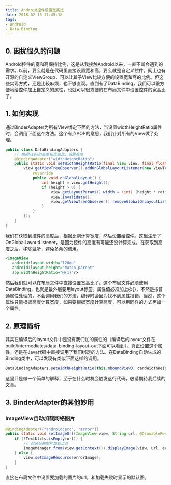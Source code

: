 ```yaml
---
title: Android控件设置宽高比
date: 2018-02-13 17:45:18
tags: 
- Android
- Data Binding
---
```

## 0. 困扰很久的问题

Android控件的宽和高保持比例，这是从我接触Android以来，一直不断会遇到的需求。以前，要么就是在代码里直接设置宽和高，要么就是自定义控件。网上也有开源的自定义ViewGroup，可以让其子View比较方便的设置宽和高的比例。但这些实现方式，还是比较麻烦，也不够直观。直到有了DataBinding，我们可以很方便地给控件加上自定义的属性，也就可以很方便的在布局文件中设置控件的宽高比了。<!-- more -->

## 1. 如何实现 

通过BinderAdapter为所有View绑定下面的方法，当设置widthHeightRatio属性时，会调用下面这个方法。这个有点AOP的意思，我们针对所有的View做了处理。

```java
public class DataBindingAdapters {
    // 根据View的高度和宽高比，设置高度
    @BindingAdapter("widthHeightRatio")
    public static void setWidthHeightRatio(final View view, final float ratio) {
        view.getViewTreeObserver().addOnGlobalLayoutListener(new ViewTreeObserver.OnGlobalLayoutListener() {
            @Override
            public void onGlobalLayout() {
                int height = view.getHeight();
                if (height > 0) {
                    view.getLayoutParams().width = (int) (height * ratio);
                    view.invalidate();
                    view.getViewTreeObserver().removeGlobalOnLayoutListener(this);
                }
            }
        });
    }
}
```

我们在获取到控件的高度后，根据比例计算宽度，然后设置给控件。这里注册了OnGlobalLayoutListener，是因为控件的高度有可能还没计算完成。在获取到高度之后，移除监听，避免多余的调用。

```xml
<ImageView
   android:layout_width="120dp"
   android:layout_height="match_parent"
   app:widthHeightRatio="@{1}"/>
```

然后我们就可以在布局文件中直接设置宽高比了。这个布局文件必须使用DataBinding，也就是最外层要用layout标签。属性值必须加上@{}，不然是按普通属性处理的，不会调用我们的方法，编译时会因为找不到属性报错。当然，这个属性只能根据高度计算宽度，如果要根据宽度计算高度，可以用同样的方式再加一个属性。

## 2. 原理简析

其实在编译后的layout文件中是没有我们加的属性的（编译后的layout文件在build/intermediates/data-binding-layout-out下面可以看到）。真正设置这个属性，还是在Java代码中直接调用了我们绑定的方法。在DataBinding自动生成的Binding类中，可以发现有类似下面这样的调用。

```java
DataBindingAdapters.setWidthHeightRatio(this.mboundView0, cardWidthHeightRatio);
```

这里只是做一个简单的解释，至于在什么时机会触发这行代码，敬请期待我后续的文章。

## 3. BinderAdapter的其他妙用

### ImageView自动加载网络图片

```java
@BindingAdapter({"android:src", "error"})
public static void setImageUrl(ImageView view, String url, @DrawableRes int errorImage) {
    if (!TextUtils.isEmpty(url)) {
        // 封装好的图片加载工具
        ImageManager.from(view.getContext()).displayImage(view, url, errorImage);
    } else {
        view.setImageResource(errorImage);
    }
}
```

直接在布局文件中设置要加载的图片的url，和加载失败时显示的默认图。
